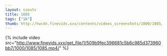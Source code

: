 ```yaml
--- 
layout: sieutv
title: 1085
tags: ["1k"]
thumb: http://hwcdn.finevids.xxx/contents/videos_screenshots/1000/1085/preview.mp4.jpg
---
```

{% include video src="http://www.finevids.xxx/get_file/1/509b9fec396681c5b6c985d373960bb7/1000/1085/1085.mp4/" %} 

